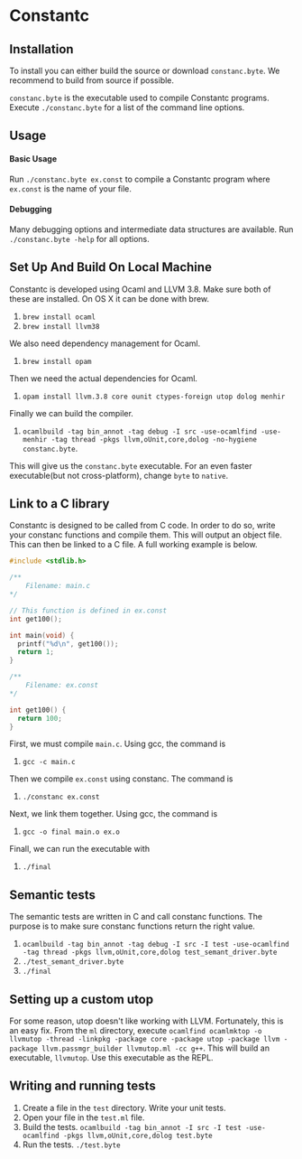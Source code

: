 # Constantc

## Installation

To install you can either build the source or download ```constanc.byte```. We recommend to build from source if possible.

```constanc.byte``` is the executable used to compile Constantc programs. Execute ```./constanc.byte``` for a list of the command line options.

## Usage

#### Basic Usage

Run ```./constanc.byte ex.const``` to compile a Constantc program where ```ex.const``` is the name of your file.

#### Debugging

Many debugging options and intermediate data structures are available. Run ```./constanc.byte -help``` for all options.

## Set Up And Build On Local Machine

Constantc is developed using Ocaml and LLVM 3.8. Make sure both of these are installed.
On OS X it can be done with brew.

1. ```brew install ocaml```
2. ```brew install llvm38```

We also need dependency management for Ocaml.

1. ```brew install opam```

Then we need the actual dependencies for Ocaml.

1. ```opam install llvm.3.8 core ounit ctypes-foreign utop dolog menhir```

Finally we can build the compiler.

1. ```ocamlbuild -tag bin_annot -tag debug -I src -use-ocamlfind -use-menhir -tag thread -pkgs llvm,oUnit,core,dolog -no-hygiene constanc.byte```.

This will give us the ```constanc.byte``` executable. For an even faster executable(but not cross-platform), change ```byte``` to ```native```.

## Link to a C library

Constantc is designed to be called from C code. In order to do so, write your constanc functions and compile them. This will output an object file. This can then be linked to a C file. A full working example is below.

```c
#include <stdlib.h>

/**
    Filename: main.c
*/

// This function is defined in ex.const
int get100();

int main(void) {
  printf("%d\n", get100());
  return 1;
}

```

```c
/**
    Filename: ex.const
*/

int get100() {
  return 100;
}

```

First, we must compile ```main.c```. Using gcc, the command is

1. ```gcc -c main.c```

Then we compile ```ex.const``` using constanc. The command is

1. ```./constanc ex.const```

Next, we link them together. Using gcc, the command is

1. ```gcc -o final main.o ex.o```

Finall, we can run the executable with

1. ```./final```

## Semantic tests
The semantic tests are written in C and call constanc functions. The purpose is to make sure constanc functions return the right value.

1. ```ocamlbuild -tag bin_annot -tag debug -I src -I test -use-ocamlfind -tag thread -pkgs llvm,oUnit,core,dolog test_semant_driver.byte```
2. ```./test_semant_driver.byte```
3. ```./final```

## Setting up a custom utop

For some reason, utop doesn't like working with LLVM. Fortunately, this is an easy fix.
From the ```ml``` directory, execute ```ocamlfind ocamlmktop -o llvmutop -thread -linkpkg -package core -package utop -package llvm -package llvm.passmgr_builder llvmutop.ml -cc g++```. This will build an executable, ```llvmutop```. Use this executable as the REPL.

## Writing and running tests

1. Create a file in the ```test``` directory. Write your unit tests.
2. Open your file in the ```test.ml``` file.
3. Build the tests. ```ocamlbuild -tag bin_annot -I src -I test -use-ocamlfind -pkgs llvm,oUnit,core,dolog test.byte```
4. Run the tests. ```./test.byte```
